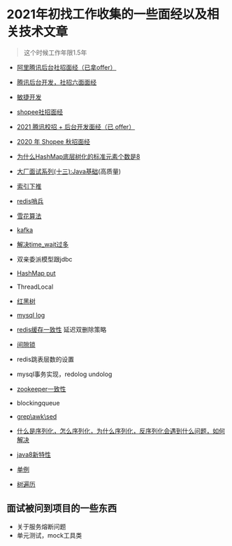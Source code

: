 # 2021年初找工作收集的一些面经以及相关技术文章
> 这个时候工作年限1.5年
- [阿里腾讯后台社招面经（已拿offer）](https://cloud.tencent.com/developer/article/1649638)
- [腾讯后台开发，社招六面面经](https://blog.nowcoder.net/n/934754a0d0c848168597bc0fdf4e97ff)
- [敏捷开发](https://wiki.mbalib.com/wiki/%E6%95%8F%E6%8D%B7%E5%BC%80%E5%8F%91)
- [shopee社招面经](https://www.nowcoder.com/discuss/393891?type=2&order=0&pos=33&page=1)
- [2021 腾讯校招 + 后台开发面经（已 offer）](https://leetcode-cn.com/circle/discuss/93U8ox/)
- [2020 年 Shopee 秋招面经](https://leetcode-cn.com/circle/discuss/ej0oh6/view/oDT1B0/)
- [为什么HashMap底层树化的标准元素个数是8](https://segmentfault.com/a/1190000023112171)
- [大厂面试系列(十三):Java基础](https://www.how2xue.com/chat/subject/form/7ec80b0c9b714341875deacd9edb468e)(高质量)
- [索引下推](http://fivezh.github.io/2020/01/19/mysql-icp/?utm_source=tuicool&utm_medium=referral)
- [redis哨兵](https://hellokangning.github.io/zh/post/redis-sentinel-client-connection/)
- [雪花算法](https://zhuanlan.zhihu.com/p/85837641)
- [kafka](https://cloud.tencent.com/developer/article/1589157)
- [解决time_wait过多](https://www.cnblogs.com/dadonggg/p/8778318.html)
- 双亲委派模型跟jdbc
- [HashMap put](https://blog.csdn.net/qq_24549805/article/details/103849708)

- ThreadLocal
- [红黑树](https://segmentfault.com/a/1190000012728513)
- [mysql log](https://www.cnblogs.com/wy123/p/8365234.html)
- [redis缓存一致性](https://www.cnblogs.com/rjzheng/p/9041659.html) 延迟双删除策略
- [间隙锁](https://www.cnblogs.com/aspirant/p/9177978.html)
- redis跳表层数的设置
- mysql事务实现，redolog undolog
- [zookeeper一致性](https://blog.csdn.net/weixin_30878361/article/details/94798858)
-  blockingqueue
- [grep\awk\sed](https://www.cnblogs.com/along21/p/10366886.html)

- [什么是序列化，怎么序列化，为什么序列化，反序列化会遇到什么问题，如何解决](https://my.oschina.net/u/4057226/blog/4689481)
- [java8新特性](https://juejin.cn/post/6844903600301293581)


- [单例](https://juejin.cn/post/6844903858276139021)
- [树遍历](https://leetcode.com/problems/binary-tree-postorder-traversal/discuss/45551/Preorder-Inorder-and-Postorder-Iteratively-Summarization)

## 面试被问到项目的一些东西
- 关于服务熔断问题
- 单元测试，mock工具类